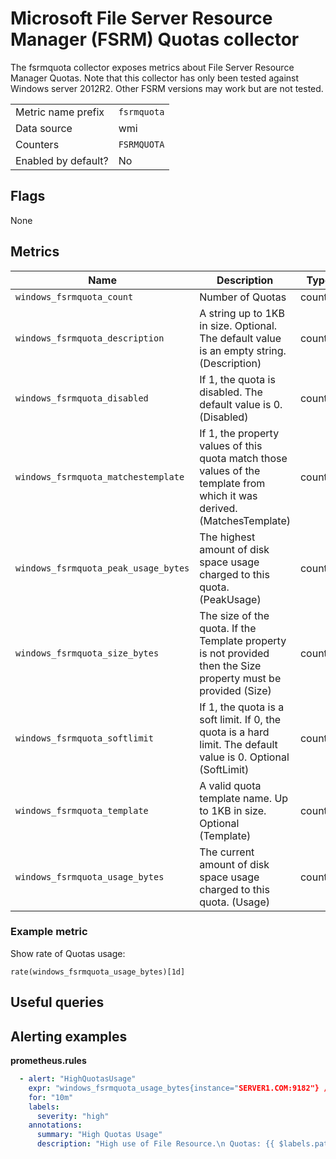 # Microsoft File Server Resource Manager (FSRM) Quotas collector

The fsrmquota collector exposes metrics about File Server Resource Manager Quotas. Note that this collector has only been tested against Windows server 2012R2.
Other FSRM versions may work but are not tested.

|||
-|-
Metric name prefix  | `fsrmquota`
Data source         | wmi
Counters            | `FSRMQUOTA`
Enabled by default? | No

## Flags

None

## Metrics

<!-- BEGIN auto-generated metrics table -->
Name | Description | Type | Labels
-----|-------------|------|-------
`windows_fsrmquota_count` | Number of Quotas | counter |None
`windows_fsrmquota_description` | A string up to 1KB in size. Optional. The default value is an empty string. (Description) | counter |`path`, `template`,`description`
`windows_fsrmquota_disabled` | If 1, the quota is disabled. The default value is 0. (Disabled) | counter |`path`, `template`
`windows_fsrmquota_matchestemplate` | If 1, the property values of this quota match those values of the template from which it was derived. (MatchesTemplate) | counter |`path`, `template`
`windows_fsrmquota_peak_usage_bytes ` | The highest amount of disk space usage charged to this quota. (PeakUsage) | counter |`path`, `template`
`windows_fsrmquota_size_bytes` | The size of the quota. If the Template property is not provided then the Size property must be provided (Size) | counter |`path`, `template`
`windows_fsrmquota_softlimit` | If 1, the quota is a soft limit. If 0, the quota is a hard limit. The default value is 0. Optional (SoftLimit) | counter |`path`, `template`
`windows_fsrmquota_template` | A valid quota template name. Up to 1KB in size. Optional (Template) | counter |`path`, `template`
`windows_fsrmquota_usage_bytes` | The current amount of disk space usage charged to this quota. (Usage) | counter |`path`, `template`
<!-- END auto-generated metrics table -->

### Example metric
Show rate of Quotas usage:
```
rate(windows_fsrmquota_usage_bytes)[1d]
```

## Useful queries

## Alerting examples
**prometheus.rules**
```yaml
  - alert: "HighQuotasUsage"
    expr: "windows_fsrmquota_usage_bytes{instance="SERVER1.COM:9182"} / windows_fsrmquota_size{instance="SERVER1.COM:9182"} >0.85"
    for: "10m"
    labels:
      severity: "high"
    annotations:
      summary: "High Quotas Usage"
      description: "High use of File Resource.\n Quotas: {{ $labels.path }}\n Current use : {{ $value }}"
```
